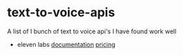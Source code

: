 # text-to-voice-apis
A list of I bunch of text to voice api's I have found work well



- eleven labs [documentation](https://api.elevenlabs.io/docs) [pricing](https://beta.elevenlabs.io/pricing)
  

